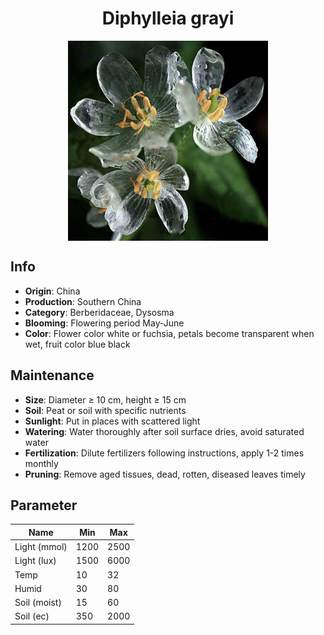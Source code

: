<h1 align='center'>Diphylleia grayi</h1>
<p align="center">
    <img 
        align='center'
        width='320'
        src="../images/diphylleia grayi.png" 
        alt='Diphylleia grayi' />
</p>

## Info

 - **Origin**: China
 - **Production**: Southern China
 - **Category**: Berberidaceae, Dysosma
 - **Blooming**: Flowering period May-June
 - **Color**: Flower color white or fuchsia, petals become transparent when wet, fruit color blue black

## Maintenance

 - **Size**: Diameter ≥ 10 cm, height ≥ 15 cm
 - **Soil**: Peat or soil with specific nutrients
 - **Sunlight**: Put in places with scattered light
 - **Watering**: Water thoroughly after soil surface dries, avoid saturated water
 - **Fertilization**: Dilute fertilizers following instructions, apply 1-2 times monthly
 - **Pruning**: Remove aged tissues, dead, rotten, diseased leaves timely

## Parameter

| Name         | Min  | Max   |
|--------------|------|-------|
| Light (mmol) | 1200 | 2500  |
| Light (lux)  | 1500 | 6000 |
| Temp         | 10    | 32    |
| Humid        | 30   | 80    |
| Soil (moist) | 15   | 60    |
| Soil (ec)    | 350  | 2000  |